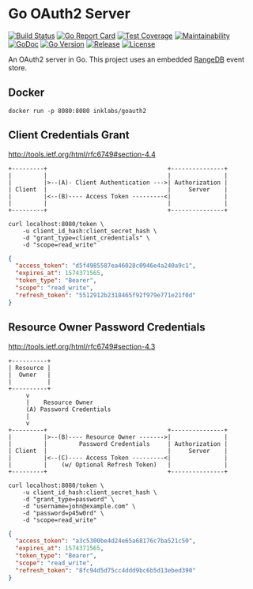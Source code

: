 # Go OAuth2 Server

[![Build Status](https://travis-ci.org/inklabs/goauth2.svg?branch=master)](https://travis-ci.org/inklabs/goauth2)
[![Go Report Card](https://goreportcard.com/badge/github.com/inklabs/goauth2)](https://goreportcard.com/report/github.com/inklabs/goauth2)
[![Test Coverage](https://api.codeclimate.com/v1/badges/7970cb8ab9408b433cde/test_coverage)](https://codeclimate.com/github/inklabs/goauth2/test_coverage)
[![Maintainability](https://api.codeclimate.com/v1/badges/7970cb8ab9408b433cde/maintainability)](https://codeclimate.com/github/inklabs/goauth2/maintainability)
[![GoDoc](https://godoc.org/github.com/inklabs/goauth2?status.svg)](https://godoc.org/github.com/inklabs/goauth2)
[![Go Version](https://img.shields.io/github/go-mod/go-version/inklabs/goauth2.svg)](https://github.com/inklabs/goauth2/blob/master/go.mod)
[![Release](https://img.shields.io/github/release/inklabs/goauth2.svg?include_prereleases&sort=semver)](https://github.com/inklabs/goauth2/releases/latest)
[![License](https://img.shields.io/github/license/inklabs/goauth2.svg)](https://github.com/inklabs/goauth2/blob/master/LICENSE)

An OAuth2 server in Go. This project uses an embedded [RangeDB](https://www.github.com/inklabs/rangedb) event store.

## Docker

```
docker run -p 8080:8080 inklabs/goauth2
```

## Client Credentials Grant

http://tools.ietf.org/html/rfc6749#section-4.4

```
+---------+                                  +---------------+
|         |                                  |               |
|         |>--(A)- Client Authentication --->| Authorization |
| Client  |                                  |     Server    |
|         |<--(B)---- Access Token ---------<|               |
|         |                                  |               |
+---------+                                  +---------------+
```

```shell script
curl localhost:8080/token \
    -u client_id_hash:client_secret_hash \
    -d "grant_type=client_credentials" \
    -d "scope=read_write"
```

```json
{
  "access_token": "d5f4985587ea46028c0946e4a240a9c1",
  "expires_at": 1574371565,
  "token_type": "Bearer",
  "scope": "read_write",
  "refresh_token": "5512912b2318465f92f979e771e21f0d"
}
```

## Resource Owner Password Credentials

http://tools.ietf.org/html/rfc6749#section-4.3

```
+----------+
| Resource |
|  Owner   |
|          |
+----------+
     v
     |    Resource Owner
     (A) Password Credentials
     |
     v
+---------+                                  +---------------+
|         |>--(B)---- Resource Owner ------->|               |
|         |         Password Credentials     | Authorization |
| Client  |                                  |     Server    |
|         |<--(C)---- Access Token ---------<|               |
|         |    (w/ Optional Refresh Token)   |               |
+---------+                                  +---------------+
```

```shell script
curl localhost:8080/token \
    -u client_id_hash:client_secret_hash \
    -d "grant_type=password" \
    -d "username=john@example.com" \
    -d "password=p45w0rd" \
    -d "scope=read_write"
```

```json
{
  "access_token": "a3c5300be4d24e65a68176c7ba521c50",
  "expires_at": 1574371565,
  "token_type": "Bearer",
  "scope": "read_write",
  "refresh_token": "8fc94d5d75cc4ddd9bc6b5d13ebed390"
}
```
